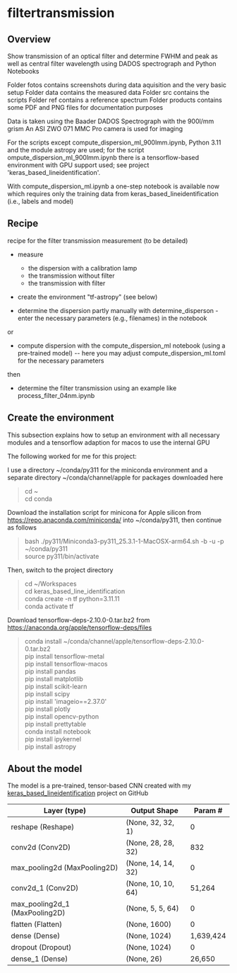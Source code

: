 # filtertransmission

## Overview

Show transmission of an optical filter and determine FWHM and peak as well as central filter wavelength using DADOS spectrograph and Python Notebooks

Folder fotos contains screenshots during data aquisition and the very basic setup
Folder data contains the measured data
Folder src contains the scripts
Folder ref contains a reference spectrum
Folder products contains some PDF and PNG files for documentation purposes

Data is taken using the Baader DADOS Spectrograph with the 900l/mm grism
An ASI ZWO 071 MMC Pro camera is used for imaging

For the scripts except compute_dispersion_ml_900lmm.ipynb, Python 3.11 and the module astropy are used;
for the script ompute_dispersion_ml_900lmm.ipynb there is a tensorflow-based environment with GPU support
used; see project 'keras_based_lineidentification'.

With compute_dispersion_ml.ipynb a one-step notebook is available now which requires only the training data from keras_based_lineidentification (i.e., labels and model)

## Recipe

recipe for the filter transmission measurement (to be detailed)

* measure
  * the dispersion with a calibration lamp
  * the transmission without filter
  * the transmission with filter
  
* create the environment "tf-astropy" (see below)


* determine the dispersion partly manually with determine_disperson -
enter the necessary parameters (e.g., filenames) in the notebook

or

* compute dispersion with the compute_dispersion_ml notebook (using a pre-trained model) -- here you may adjust compute_dispersion_ml.toml 
for the necessary parameters

then

* determine the filter transmission using an example like process_filter_04nm.ipynb

## Create the environment

This subsection explains how to setup an environment with all necessary
modules and a tensorflow adaption for macos to use the internal GPU

The following worked for me for this project:

I use a directory ~/conda/py311 for the miniconda environment and 
a separate directory ~/conda/channel/apple for packages downloaded here

> cd ~\
> cd conda

Download the installation script for minicona for Apple silicon from https://repo.anaconda.com/miniconda/ into ~/conda/py311,
then continue as follows

> bash ./py311/Miniconda3-py311_25.3.1-1-MacOSX-arm64.sh -b -u -p ~/conda/py311 \
> source py311/bin/activate

Then, switch to the project directory
> cd ~/Workspaces \
> cd keras_based_line_identification \
> conda create -n tf python=3.11.11 \
> conda activate tf 

Download tensorflow-deps-2.10.0-0.tar.bz2 from https://anaconda.org/apple/tensorflow-deps/files

> conda install ~/conda/channel/apple/tensorflow-deps-2.10.0-0.tar.bz2 \
> pip install tensorflow-metal  \
> pip install tensorflow-macos \
> pip install pandas \
> pip install matplotlib \
> pip install scikit-learn \
> pip install scipy \
> pip install 'imageio==2.37.0' \
> pip install plotly \
> pip install opencv-python \
> pip install prettytable \
> conda install notebook \
> pip install ipykernel \
> pip install astropy

## About the model

The model is a pre-trained, tensor-based CNN created with my 
[keras_based_lineidentification](https://github.com/michaelwerger/keras_based_line_identification) project on GitHub

| Layer (type)                    | Output Shape           |       Param # |
|---------------------------------|------------------------|---------------|
| reshape (Reshape)               | (None, 32, 32, 1)      |             0 |
| conv2d (Conv2D)                 | (None, 28, 28, 32)     |           832 |
| max_pooling2d (MaxPooling2D)    | (None, 14, 14, 32)     |             0 |
| conv2d_1 (Conv2D)               | (None, 10, 10, 64)     |        51,264 |
| max_pooling2d_1 (MaxPooling2D)  | (None, 5, 5, 64)       |             0 |
| flatten (Flatten)               | (None, 1600)           |             0 |
| dense (Dense)                   | (None, 1024)           |     1,639,424 |
| dropout (Dropout)               | (None, 1024)           |             0 |
| dense_1 (Dense)                 | (None, 26)             |        26,650 |